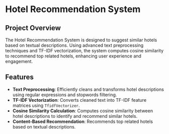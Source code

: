 # Hotel Recommendation System

## Project Overview

The Hotel Recommendation System is designed to suggest similar hotels based on textual descriptions. Using advanced text preprocessing techniques and TF-IDF vectorization, the system computes cosine similarity to recommend top related hotels, enhancing user experience and engagement.

## Features

- **Text Preprocessing**: Efficiently cleans and transforms hotel descriptions using regular expressions and stopwords filtering.
- **TF-IDF Vectorization**: Converts cleaned text into TF-IDF feature matrices using `TfidfVectorizer`.
- **Cosine Similarity Calculation**: Computes cosine similarity between hotel descriptions to identify and recommend similar hotels.
- **Content-Based Recommendation**: Recommends top related hotels based on textual descriptions.
